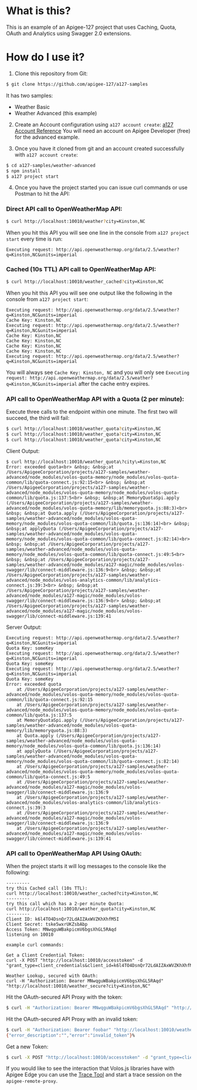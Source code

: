 # What is this?

This is an example of an Apigee-127 project that uses Caching, Quota, OAuth and Analytics using Swagger 2.0 extensions.

# How do I use it?
1) Clone this repository from Git: 

```bash 
$ git clone https://github.com/apigee-127/a127-samples
```

It has two samples:
- Weather Basic
- Weather Advanced (this example)

2) Create an Account configuration using `a127 account create`: [a127 Account Reference](https://github.com/apigee-127/a127-documentation/wiki/Apigee-127-command-line-reference#a127-account)
You will need an account on Apigee Developer (free) for the advanced example.

3) Once you have it cloned from git and an account created successfully with `a127 account create`:

```bash
$ cd a127-samples/weather-advanced
$ npm install
$ a127 project start
```

4) Once you have the project started you can issue curl commands or use Postman to hit the API:

### Direct API call to OpenWeatherMap API:
```bash
$ curl http://localhost:10010/weather?city=Kinston,NC
```
When you hit this API you will see one line in the console from `a127 project start` every time is run:

    Executing request: http://api.openweathermap.org/data/2.5/weather?q=Kinston,NC&units=imperial

### Cached (10s TTL) API call to OpenWeatherMap API:
```bash
$ curl http://localhost:10010/weather_cached?city=Kinston,NC
```
When you hit this API you will see one output like the following in the console from `a127 project start`:

    Executing request: http://api.openweathermap.org/data/2.5/weather?q=Kinston,NC&units=imperial
    Cache Key: Kinston,NC
    Executing request: http://api.openweathermap.org/data/2.5/weather?q=Kinston,NC&units=imperial
    Cache Key: Kinston,NC
    Cache Key: Kinston,NC
    Cache Key: Kinston,NC
    Cache Key: Kinston,NC
    Executing request: http://api.openweathermap.org/data/2.5/weather?q=Kinston,NC&units=imperial

You will always see `Cache Key: Kinston, NC` and you will only see `Executing request: http://api.openweathermap.org/data/2.5/weather?q=Kinston,NC&units=imperial` after the cache entry expires.

### API call to OpenWeatherMap API with a Quota (2 per minute):

Execute three calls to the endpoint within one minute.  The first two will succeed, the third will fail:

```bash
$ curl http://localhost:10010/weather_quota?city=Kinston,NC
$ curl http://localhost:10010/weather_quota?city=Kinston,NC
$ curl http://localhost:10010/weather_quota?city=Kinston,NC
```

Client Output: 

    $ curl http://localhost:10010/weather_quota\?city\=Kinston,NC
    Error: exceeded quota<br> &nbsp; &nbsp;at /Users/ApigeeCorporation/projects/a127-samples/weather-advanced/node_modules/volos-quota-memory/node_modules/volos-quota-common/lib/quota-connect.js:92:15<br> &nbsp; &nbsp;at /Users/ApigeeCorporation/projects/a127-samples/weather-advanced/node_modules/volos-quota-memory/node_modules/volos-quota-common/lib/quota.js:137:5<br> &nbsp; &nbsp;at MemoryQuotaSpi.apply (/Users/ApigeeCorporation/projects/a127-samples/weather-advanced/node_modules/volos-quota-memory/lib/memoryquota.js:88:3)<br> &nbsp; &nbsp;at Quota.apply (/Users/ApigeeCorporation/projects/a127-samples/weather-advanced/node_modules/volos-quota-memory/node_modules/volos-quota-common/lib/quota.js:136:14)<br> &nbsp; &nbsp;at applyQuota (/Users/ApigeeCorporation/projects/a127-samples/weather-advanced/node_modules/volos-quota-memory/node_modules/volos-quota-common/lib/quota-connect.js:82:14)<br> &nbsp; &nbsp;at /Users/ApigeeCorporation/projects/a127-samples/weather-advanced/node_modules/volos-quota-memory/node_modules/volos-quota-common/lib/quota-connect.js:49:5<br> &nbsp; &nbsp;at /Users/ApigeeCorporation/projects/a127-samples/weather-advanced/node_modules/a127-magic/node_modules/volos-swagger/lib/connect-middleware.js:136:9<br> &nbsp; &nbsp;at /Users/ApigeeCorporation/projects/a127-samples/weather-advanced/node_modules/volos-analytics-common/lib/analytics-connect.js:39:3<br> &nbsp; &nbsp;at /Users/ApigeeCorporation/projects/a127-samples/weather-advanced/node_modules/a127-magic/node_modules/volos-swagger/lib/connect-middleware.js:136:9<br> &nbsp; &nbsp;at /Users/ApigeeCorporation/projects/a127-samples/weather-advanced/node_modules/a127-magic/node_modules/volos-swagger/lib/connect-middleware.js:139:41

Server Output: 

    Executing request: http://api.openweathermap.org/data/2.5/weather?q=Kinston,NC&units=imperial
    Quota Key: someKey
    Executing request: http://api.openweathermap.org/data/2.5/weather?q=Kinston,NC&units=imperial
    Quota Key: someKey
    Executing request: http://api.openweathermap.org/data/2.5/weather?q=Kinston,NC&units=imperial
    Quota Key: someKey
    Error: exceeded quota
        at /Users/ApigeeCorporation/projects/a127-samples/weather-advanced/node_modules/volos-quota-memory/node_modules/volos-quota-common/lib/quota-connect.js:92:15
        at /Users/ApigeeCorporation/projects/a127-samples/weather-advanced/node_modules/volos-quota-memory/node_modules/volos-quota-common/lib/quota.js:137:5
        at MemoryQuotaSpi.apply (/Users/ApigeeCorporation/projects/a127-samples/weather-advanced/node_modules/volos-quota-memory/lib/memoryquota.js:88:3)
        at Quota.apply (/Users/ApigeeCorporation/projects/a127-samples/weather-advanced/node_modules/volos-quota-memory/node_modules/volos-quota-common/lib/quota.js:136:14)
        at applyQuota (/Users/ApigeeCorporation/projects/a127-samples/weather-advanced/node_modules/volos-quota-memory/node_modules/volos-quota-common/lib/quota-connect.js:82:14)
        at /Users/ApigeeCorporation/projects/a127-samples/weather-advanced/node_modules/volos-quota-memory/node_modules/volos-quota-common/lib/quota-connect.js:49:5
        at /Users/ApigeeCorporation/projects/a127-samples/weather-advanced/node_modules/a127-magic/node_modules/volos-swagger/lib/connect-middleware.js:136:9
        at /Users/ApigeeCorporation/projects/a127-samples/weather-advanced/node_modules/volos-analytics-common/lib/analytics-connect.js:39:3
        at /Users/ApigeeCorporation/projects/a127-samples/weather-advanced/node_modules/a127-magic/node_modules/volos-swagger/lib/connect-middleware.js:136:9
        at /Users/ApigeeCorporation/projects/a127-samples/weather-advanced/node_modules/a127-magic/node_modules/volos-swagger/lib/connect-middleware.js:139:41

### API call to OpenWeatherMap API Using OAuth:

When the project starts it will log messages to the console like the following:

```
---------
try this Cached call (10s TTL):
curl http://localhost:10010/weather_cached?city=Kinston,NC
---------
try this call which has a 2-per minute Quota:
curl http://localhost:10010/weather_quota?city=Kinston,NC
---------
Client ID: k6l4TO4DsnQr72LdAIZAxWVZKhXhfM5I
Client Secret: tske5wxrUKZsbAbp
Access Token: MNwqguWBakpicmV6bgsXhGL5RAqd
listening on 10010

example curl commands:

Get a Client Credential Token:
curl -X POST "http://localhost:10010/accesstoken" -d "grant_type=client_credentials&client_id=k6l4TO4DsnQr72LdAIZAxWVZKhXhfM5I&client_secret=tske5wxrUKZsbAbp"

Weather Lookup, secured with OAuth:
curl -H "Authorization: Bearer MNwqguWBakpicmV6bgsXhGL5RAqd" "http://localhost:10010/weather_secure?city=Kinston,NC"
```

Hit the OAuth-secured API Proxy with the token:

```bash
$ curl -H "Authorization: Bearer MNwqguWBakpicmV6bgsXhGL5RAqd" "http://localhost:10010/weather_secure?city=Kinston,NC"
```
Hit the OAuth-secured API Proxy with an invalid token:

```bash
$ curl -H "Authorization: Bearer foobar" "http://localhost:10010/weather_secure?city=Kinston,NC"
{"error_description":"","error":"invalid_token"}%
```

Get a new Token:

```bash
$ curl -X POST "http://localhost:10010/accesstoken" -d "grant_type=client_credentials&client_id=k6l4TO4DsnQr72LdAIZAxWVZKhXhfM5I&client_secret=tske5wxrUKZsbAbp"
```

If you would like to see the interaction that Volos.js libraries have with Apigee Edge you can use the [Trace Tool](http://apigee.com/docs/gateway-services/content/using-trace-tool-0) and start a trace session on the `apigee-remote-proxy`.
